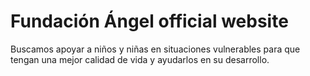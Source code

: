 # Fundación Ángel official website

Buscamos apoyar a niños y niñas en situaciones vulnerables para que tengan una mejor calidad de vida y ayudarlos en su desarrollo.
